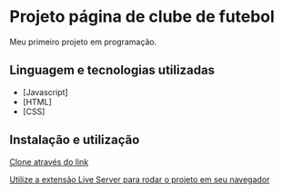 # Projeto página de clube de futebol

Meu primeiro projeto em programação.

## Linguagem e tecnologias utilizadas 

- [Javascript]
- [HTML]
- [CSS]

## Instalação e utilização

[Clone através do link](git@github.com:rzra1/first-project.git)

[Utilize a extensão Live Server para rodar o projeto em seu navegador]()